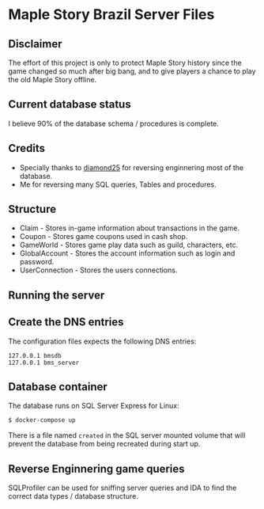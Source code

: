 # Maple Story Brazil Server Files


## Disclaimer

The effort of this project is only to protect Maple Story history since the game changed so much after big bang, and to give players a chance to play the old 
Maple Story offline.

## Current database status

I believe 90% of the database schema  / procedures is complete.

## Credits

- Specially thanks to [diamond25](https://github.com/diamondo25) for reversing enginnering most of the database.
- Me for reversing many SQL queries, Tables and procedures.

## Structure

- Claim - Stores in-game information about transactions in the game.
- Coupon - Stores game coupons used in cash shop.
- GameWorld - Stores game play data such as guild, characters, etc.
- GlobalAccount - Stores the account information such as login and password.
- UserConnection - Stores the users connections.

## Running the server

## Create the DNS entries

The configuration files expects the following DNS entries: 

```
127.0.0.1 bmsdb
127.0.0.1 bms_server
```

##  Database container

The database runs on SQL Server Express for Linux:

```bash
$ docker-compose up
```

There is a file named `created` in the SQL server mounted volume that will prevent the database from being recreated during start up.

## Reverse Enginnering game queries

SQLProfiler can be used for sniffing server queries and IDA to  find the correct data types / database structure.
